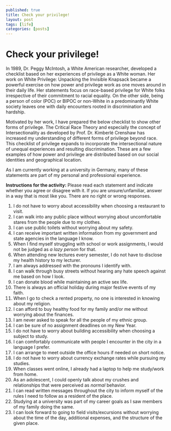 ```yaml
---
published: true
title: Check your privilege!
layout: post
tags: [life]
categories: [posts]
---
```


# Check your privilege!
In 1989, Dr. Peggy McIntosh, a White American researcher, developed a checklist based on her experiences of privilege as a White woman. Her work on White Privilege: Unpacking the Invisible Knapsack became a powerful exercise on how power and privilege work as one moves around in their daily life. Her statements focus on race-based privilege for White folks irrespective of their commitment to racial equality. On the other side, being a person of color (POC) or BIPOC or non-White in a predominantly White society leaves one with daily encounters rooted in discrimination and hardship.

Motivated by her work, I have prepared the below checklist to show other forms of privilege. The Critical Race Theory and especially the concept of Intersectionality as developed by Prof. Dr. Kimberlé Crenshaw has increased my understanding of different forms of privilege beyond race. This checklist of privilege expands to incorporate the intersectional nature of unequal experiences and resulting discrimination. These are a few examples of how power and privilege are distributed based on our social identities and geographical location.

As I am currently working at a university in Germany, many of these statements are part of my personal and professional experience. 

**Instructions for the activity:** Please read each statement and indicate whether you agree or disagree with it. If you are unsure/unfamiliar, answer in a way that is most like you. There are no right or wrong responses.


1. I do not have to worry about accessibility when choosing a restaurant to visit.
2. I can walk into any public place without worrying about uncomfortable stares from the people due to my clothes.
3. I can use public toilets without worrying about my safety.
4. I can receive important written information from my government and state agencies in the language I know.
5. When I find myself struggling with school or work assignments, I would not be judged as _a lazy person_ for that.
6. When attending new lectures every semester, I do not have to disclose my health history to my lecturer.
7. I am always addressed with the pronouns I identify with.
8. I can walk through busy streets without hearing any hate speech against me based on how I look.
9. I can donate blood while maintaining an active sex life.
10. There is always an official holiday during major festive events of my faith.
11. When I go to check a rented property, no one is interested in knowing about my religion.
12. I can afford to buy healthy food for my family and/or me without worrying about the finances.
13. I am never asked to speak for all the people of my ethnic group.
14. I can be sure of no assignment deadlines on my New Year.
15. I do not have to worry about building accessibility when choosing a subject to study.
16. I can comfortably communicate with people I encounter in the city in a language I prefer.
17. I can arrange to meet outside the office hours if needed on short notice.
18. I do not have to worry about currency exchange rates while pursuing my studies.
19. When classes went online, I already had a laptop to help me study/work from home.
20. As an adolescent, I could openly talk about my crushes and relationships that were perceived as _normal_ behavior.
21. I can read written messages throughout the city to inform myself of the rules I need to follow as a resident of the place.
22. Studying at a university was part of my career goals as I saw members of my family doing the same.
23. I can look forward to going to field visits/excursions without worrying about the time of the day, additional expenses, and the structure of the given place.
